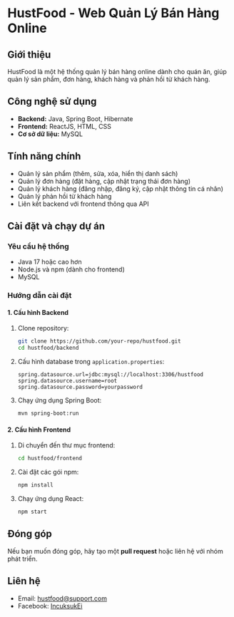 # HustFood - Web Quản Lý Bán Hàng Online

## Giới thiệu
HustFood là một hệ thống quản lý bán hàng online dành cho quán ăn, giúp quản lý sản phẩm, đơn hàng, khách hàng và phản hồi từ khách hàng.

## Công nghệ sử dụng
- **Backend:** Java, Spring Boot, Hibernate
- **Frontend:** ReactJS, HTML, CSS
- **Cơ sở dữ liệu:** MySQL

## Tính năng chính
- Quản lý sản phẩm (thêm, sửa, xóa, hiển thị danh sách)
- Quản lý đơn hàng (đặt hàng, cập nhật trạng thái đơn hàng)
- Quản lý khách hàng (đăng nhập, đăng ký, cập nhật thông tin cá nhân)
- Quản lý phản hồi từ khách hàng
- Liên kết backend với frontend thông qua API

## Cài đặt và chạy dự án
### Yêu cầu hệ thống
- Java 17 hoặc cao hơn
- Node.js và npm (dành cho frontend)
- MySQL

### Hướng dẫn cài đặt
#### 1. Cấu hình Backend
1. Clone repository:
   ```sh
   git clone https://github.com/your-repo/hustfood.git
   cd hustfood/backend
   ```
2. Cấu hình database trong `application.properties`:
   ```properties
   spring.datasource.url=jdbc:mysql://localhost:3306/hustfood
   spring.datasource.username=root
   spring.datasource.password=yourpassword
   ```
3. Chạy ứng dụng Spring Boot:
   ```sh
   mvn spring-boot:run
   ```

#### 2. Cấu hình Frontend
1. Di chuyển đến thư mục frontend:
   ```sh
   cd hustfood/frontend
   ```
2. Cài đặt các gói npm:
   ```sh
   npm install
   ```
3. Chạy ứng dụng React:
   ```sh
   npm start
   ```

## Đóng góp
Nếu bạn muốn đóng góp, hãy tạo một **pull request** hoặc liên hệ với nhóm phát triển.

## Liên hệ
- Email: hustfood@support.com
- Facebook: [IncuksukEi](https://www.facebook.com/vu.uc.hoanganh.586997)

